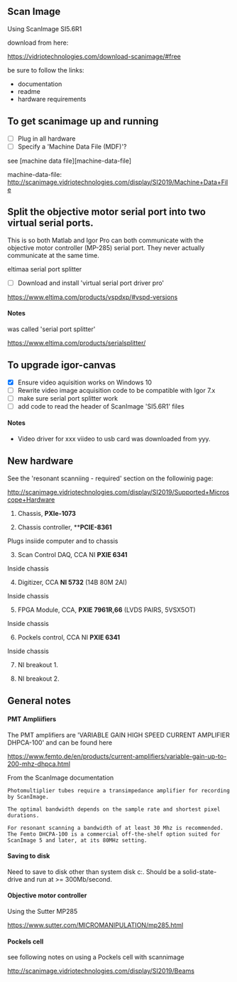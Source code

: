 
## Scan Image
Using ScanImage SI5.6R1	

download from here:

https://vidriotechnologies.com/download-scanimage/#free

be sure to follow the links:

 - documentation
 - readme
 - hardware requirements
 
## To get scanimage up and running

- [ ] Plug in all hardware
- [ ] Specify a 'Machine Data File (MDF)'?

see [machine data file][machine-data-file]

machine-data-file: http://scanimage.vidriotechnologies.com/display/SI2019/Machine+Data+File

## Split the objective motor serial port into two virtual serial ports.

This is so both Matlab and Igor Pro can both communicate with the objective motor controller (MP-285) serial port. They  never actually communicate at the same time.

eltimaa serial port splitter

 - [ ] Download and install 'virtual serial port driver pro'

https://www.eltima.com/products/vspdxp/#vspd-versions

#### Notes

was called 'serial port splitter'

https://www.eltima.com/products/serialsplitter/


## To upgrade igor-canvas

- [x] Ensure video aquisition works on Windows 10
- [ ] Rewrite video image acquisition code to be compatible with Igor 7.x
- [ ] make sure serial port splitter work
- [ ] add code to read the header of ScanImage 'SI5.6R1' files

#### Notes

 - Video driver for xxx viideo to usb card was downloaded from yyy.

## New hardware

See the 'resonant scanniing - required' section on the followinig page:

http://scanimage.vidriotechnologies.com/display/SI2019/Supported+Microscope+Hardware

1. Chassis, 	**PXIe-1073**

2. Chassis controller, ****PCIE-8361**

Plugs insiide computer and to chassis

3. Scan Control DAQ, CCA NI **PXIE 6341**

Inside chassis

4. Digitizer, CCA **NI 5732** (14B 80M 2AI)

Inside chassis

5. FPGA Module, CCA, **PXIE 7961R,66** (LVDS PAIRS, 5VSX5OT)

Inside chassis

6. Pockels control, CCA NI **PXIE 6341**

Inside chassis

7. NI breakout 1.

8. NI breakout 2.



## General notes

#### PMT Ampliifiers

The PMT amplifiers are 'VARIABLE GAIN HIGH SPEED CURRENT AMPLIFIER DHPCA-100' and can be found here

https://www.femto.de/en/products/current-amplifiers/variable-gain-up-to-200-mhz-dhpca.html

From the ScanImage documentation

```
Photomultiplier tubes require a transimpedance amplifier for recording by ScanImage.

The optimal bandwidth depends on the sample rate and shortest pixel durations. 

For resonant scanning a bandwidth of at least 30 Mhz is recommended.
The Femto DHCPA-100 is a commercial off-the-shelf option suited for ScanImage 5 and later, at its 80MHz setting.
```

#### Saving to disk

Need to save to disk other than system disk c:\. Should be a solid-state-drive and run at >= 300Mb/second.

#### Objective motor controller

Using the Sutter MP285

https://www.sutter.com/MICROMANIPULATION/mp285.html

#### Pockels cell

see following notes on using a Pockels cell with scannimage

http://scanimage.vidriotechnologies.com/display/SI2019/Beams


